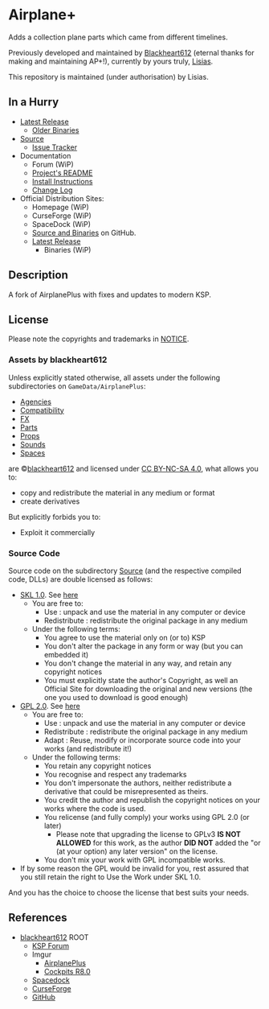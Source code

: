 # Airplane+

Adds a collection plane parts which came from different timelines.

Previously developed and maintained by [Blackheart612](https://forum.kerbalspaceprogram.com/index.php?/profile/42741-blackheart612/) (eternal thanks for making and maintaining AP+!), currently by yours truly, [Lisias](https://forum.kerbalspaceprogram.com/index.php?/profile/187168-lisias/).

This repository is maintained (under authorisation) by Lisias.


## In a Hurry

* [Latest Release](https://github.com/net-lisias-ksp/AirplanePlus/releases)
	+ [Older Binaries](https://gitlab.com/net-lisias-ksph/AirplanePlus/-/tree/Archive)
* [Source](https://github.com/net-lisias-ksp/AirplanePlus)
	+ [Issue Tracker](https://github.com/net-lisias-ksp/AirplanePlus/issues)
* Documentation
	+ Forum (WiP)
	+ [Project's README](https://github.com/net-lisias-ksp/AirplanePlus/blob/master/README.md)
	+ [Install Instructions](https://github.com/net-lisias-ksp/AirplanePlus/blob/master/INSTALL.md)
	+ [Change Log](./CHANGE_LOG.md)
* Official Distribution Sites:
	+ Homepage (WiP)
	+ CurseForge (WiP)
	+ SpaceDock (WiP)
	+ [Source and Binaries](https://github.com/net-lisias-ksp/AirplanePlus) on GitHub.
	+ [Latest Release](https://github.com/net-lisias-ksp/AirplanePlus/releases)
		- Binaries (WiP)

## Description

A fork of AirplanePlus with fixes and updates to modern KSP.


## License

Please note the copyrights and trademarks in [NOTICE](./NOTICE). 

### Assets by blackheart612

Unless explicitly stated otherwise, all assets under the following subdirectories on `GameData/AirplanePlus`:
* [Agencies](./GameData/AirplanePlus/Agencies)
* [Compatibility](./GameData/AirplanePlus/Compatibility)
* [FX](./GameData/AirplanePlus/FX)
* [Parts](./GameData/AirplanePlus/Parts)
* [Props](./GameData/AirplanePlus/Props)
* [Sounds](./GameData/AirplanePlus/Sounds)
* [Spaces](./GameData/AirplanePlus/Spaces)

are ©[blackheart612](https://forum.kerbalspaceprogram.com/index.php?/profile/42741-blackheart612/) and licensed under [CC BY-NC-SA 4.0](https://creativecommons.org/licenses/by-nc-sa/4.0/?), what allows you to:

* copy and redistribute the material in any medium or format
* create derivatives

But explicitly forbids you to:

* Exploit it commercially


### Source Code

Source code on the subdirectory [Source](./Source) (and the respective compiled code, DLLs) are double licensed as follows:

* [SKL 1.0](https://ksp.lisias.net/SKL-1_0.txt). See [here](./LICENSE.KSPe.SKL-1_0)
	+ You are free to:
		- Use : unpack and use the material in any computer or device
		- Redistribute : redistribute the original package in any medium
	+ Under the following terms:
		- You agree to use the material only on (or to) KSP
		- You don't alter the package in any form or way (but you can embedded it)
		- You don't change the material in any way, and retain any copyright notices
		- You must explicitly state the author's Copyright, as well an Official Site for downloading the original and new versions (the one you used to download is good enough)
* [GPL 2.0](https://www.gnu.org/licenses/gpl-2.0.txt). See [here](./LICENSE.KSPe.GPL-2_0)
	+ You are free to:
		- Use : unpack and use the material in any computer or device
		- Redistribute : redistribute the original package in any medium
		- Adapt : Reuse, modify or incorporate source code into your works (and redistribute it!)
	+ Under the following terms:
		- You retain any copyright notices
		- You recognise and respect any trademarks
		- You don't impersonate the authors, neither redistribute a derivative that could be misrepresented as theirs.
		- You credit the author and republish the copyright notices on your works where the code is used.
		- You relicense (and fully comply) your works using GPL 2.0 (or later)
			- Please note that upgrading the license to GPLv3 **IS NOT ALLOWED** for this work, as the author **DID NOT** added the "or (at your option) any later version" on the license.
		- You don't mix your work with GPL incompatible works.
* If by some reason the GPL would be invalid for you, rest assured that you still retain the right to Use the Work under SKL 1.0.

And you has the choice to choose the license that best suits your needs.


## References

* [blackheart612](https://forum.kerbalspaceprogram.com/index.php?/profile/42741-blackheart612/) ROOT
	+ [KSP Forum](https://forum.kerbalspaceprogram.com/index.php?/topic/140262-14x-144-airplane-plus-r230-full-1875m-parts-crj-series-new-jet-engine-fixes-jul-20-2018/)
	+ Imgur
		- [AirplanePlus](https://imgur.com/a/6kDLM)
		- [Cockpits R8.0](https://imgur.com/a/q3FAx) 
	+ [Spacedock](https://spacedock.info/mod/716/Airplane%20Plus)
	+ [CurseForge](https://www.curseforge.com/kerbal/ksp-mods/airplane-plus)
	+ [GitHub](https://github.com/blackheart612/AirplanePlus)
